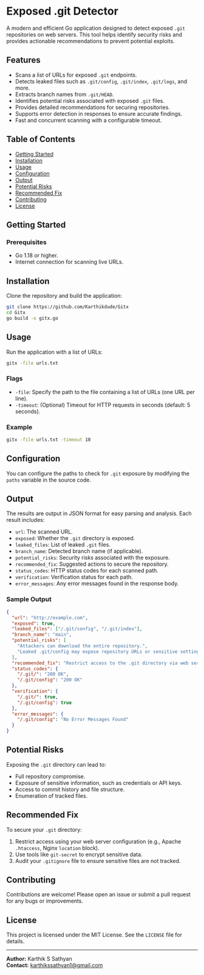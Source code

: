 
# Exposed .git Detector

A modern and efficient Go application designed to detect exposed `.git` repositories on web servers. This tool helps identify security risks and provides actionable recommendations to prevent potential exploits. 

## Features

- Scans a list of URLs for exposed `.git` endpoints.
- Detects leaked files such as `.git/config`, `.git/index`, `.git/logs`, and more.
- Extracts branch names from `.git/HEAD`.
- Identifies potential risks associated with exposed `.git` files.
- Provides detailed recommendations for securing repositories.
- Supports error detection in responses to ensure accurate findings.
- Fast and concurrent scanning with a configurable timeout.

## Table of Contents

- [Getting Started](#getting-started)
- [Installation](#installation)
- [Usage](#usage)
- [Configuration](#configuration)
- [Output](#output)
- [Potential Risks](#potential-risks)
- [Recommended Fix](#recommended-fix)
- [Contributing](#contributing)
- [License](#license)

## Getting Started

### Prerequisites

- Go 1.18 or higher.
- Internet connection for scanning live URLs.

## Installation

Clone the repository and build the application:

```bash
git clone https://github.com/Karthikdude/Gitx
cd Gitx
go build -o gitx.go
```

## Usage

Run the application with a list of URLs:

```bash
gitx -file urls.txt
```

### Flags

- `-file`: Specify the path to the file containing a list of URLs (one URL per line).
- `-timeout`: (Optional) Timeout for HTTP requests in seconds (default: 5 seconds).

### Example

```bash
gitx -file urls.txt -timeout 10
```

## Configuration

You can configure the paths to check for `.git` exposure by modifying the `paths` variable in the source code.

## Output

The results are output in JSON format for easy parsing and analysis. Each result includes:

- `url`: The scanned URL.
- `exposed`: Whether the `.git` directory is exposed.
- `leaked_files`: List of leaked `.git` files.
- `branch_name`: Detected branch name (if applicable).
- `potential_risks`: Security risks associated with the exposure.
- `recommended_fix`: Suggested actions to secure the repository.
- `status_codes`: HTTP status codes for each scanned path.
- `verification`: Verification status for each path.
- `error_messages`: Any error messages found in the response body.

### Sample Output

```json
{
  "url": "http://example.com",
  "exposed": true,
  "leaked_files": ["/.git/config", "/.git/index"],
  "branch_name": "main",
  "potential_risks": [
    "Attackers can download the entire repository.",
    "Leaked .git/config may expose repository URLs or sensitive settings."
  ],
  "recommended_fix": "Restrict access to the .git directory via web server settings.",
  "status_codes": {
    "/.git/": "200 OK",
    "/.git/config": "200 OK"
  },
  "verification": {
    "/.git/": true,
    "/.git/config": true
  },
  "error_messages": {
    "/.git/config": "No Error Messages Found"
  }
}
```

## Potential Risks

Exposing the `.git` directory can lead to:

- Full repository compromise.
- Exposure of sensitive information, such as credentials or API keys.
- Access to commit history and file structure.
- Enumeration of tracked files.

## Recommended Fix

To secure your `.git` directory:

1. Restrict access using your web server configuration (e.g., Apache `.htaccess`, Nginx `location` block).
2. Use tools like `git-secret` to encrypt sensitive data.
3. Audit your `.gitignore` file to ensure sensitive files are not tracked.

## Contributing

Contributions are welcome! Please open an issue or submit a pull request for any bugs or improvements.

## License

This project is licensed under the MIT License. See the `LICENSE` file for details.

---

**Author:** Karthik S Sathyan  
**Contact:** [karthikssathyan1@gmail.com](mailto:karthikssathyan1@gmail.com)
